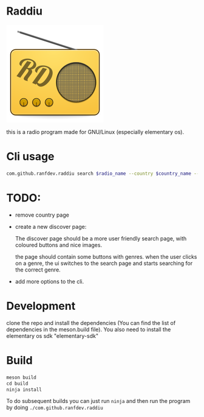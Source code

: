 # Raddiu
![Raddiu logo](data/icons/com.github.ranfdev.raddiu.svg)

this is a radio program made for GNU/Linux (especially elementary os).

# Cli usage
```bash
com.github.ranfdev.raddiu search $radio_name --country $country_name --order $reverse --state $state --language $language
```
# TODO:

- remove country page
- create a new discover page:

    The discover page should be a more user friendly search page, with coloured buttons and nice
    images.

    the page should contain some buttons with genres.
    when the user clicks on a genre, the ui switches to the search page and starts
    searching for the correct genre.

- add more options to the cli.

# Development
clone the repo and install the dependencies (You can find the list of dependencies in the meson.build file).
You also need to install the elementary os sdk "elementary-sdk"

# Build
````
meson build
cd build
ninja install
````

To do subsequent builds you can just run ```ninja``` and then run the program by doing ```./com.github.ranfdev.raddiu```
